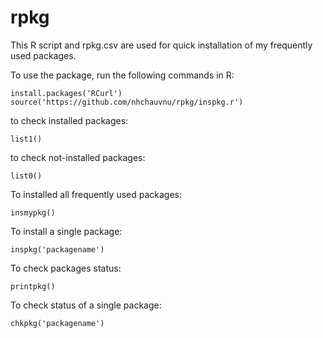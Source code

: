 # rpkg
This R script and rpkg.csv are used for quick installation
of my frequently used packages.

To use the package, run the following commands in R:
```
install.packages('RCurl')
source('https://github.com/nhchauvnu/rpkg/inspkg.r')
```
to check installed packages:
```
list1()
```
to check not-installed packages:
```
list0()
```

To installed all frequently used packages:
```
insmypkg()
```
To install a single package:
```
inspkg('packagename')
```
To check packages status:
```
printpkg()
```
To check status of a single package:
```
chkpkg('packagename')
```

